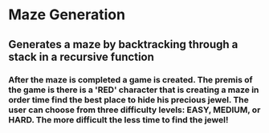 # Maze Generation

## Generates a maze by backtracking through a stack in a recursive function

### After the maze is completed a game is created. The premis of the game is there is a 'RED' character that is creating a maze in order time find the best place to hide his precious jewel. The user can choose from three difficulty levels: EASY, MEDIUM, or HARD. The more difficult the less time to find the jewel! 
